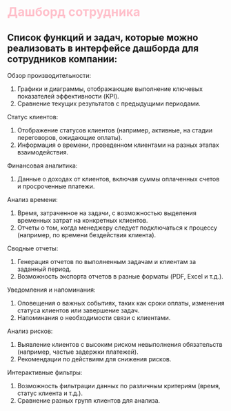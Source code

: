 <h1  style="color: pink;">Дашборд сотрудника</h1>

## Список функций и задач, которые можно реализовать в интерфейсе дашборда для сотрудников компании:


Обзор производительности:

1. Графики и диаграммы, отображающие выполнение ключевых показателей эффективности (KPI).
2. Сравнение текущих результатов с предыдущими периодами.

Статус клиентов:

1. Отображение статусов клиентов (например, активные, на стадии переговоров, ожидающие оплаты).
2. Информация о времени, проведенном клиентами на разных этапах взаимодействия.

Финансовая аналитика:

1. Данные о доходах от клиентов, включая суммы оплаченных счетов и просроченные платежи.

Анализ времени:

1. Время, затраченное на задачи, с возможностью выделения временных затрат на конкретных клиентов.
2. Отчеты о том, когда менеджеру следует подключаться к процессу (например, по времени бездействия клиента).

Сводные отчеты:

1. Генерация отчетов по выполненным задачам и клиентам за заданный период.
2. Возможность экспорта отчетов в разные форматы (PDF, Excel и т.д.).

Уведомления и напоминания:

1. Оповещения о важных событиях, таких как сроки оплаты, изменения статуса клиентов или завершение задач.
2. Напоминания о необходимости связи с клиентами.

Анализ рисков:

1. Выявление клиентов с высоким риском невыполнения обязательств (например, частые задержки платежей).
2. Рекомендации по действиям для снижения рисков.

Интерактивные фильтры:

1. Возможность фильтрации данных по различным критериям (время, статус клиента и т.д.).
2. Сравнение разных групп клиентов для анализа.